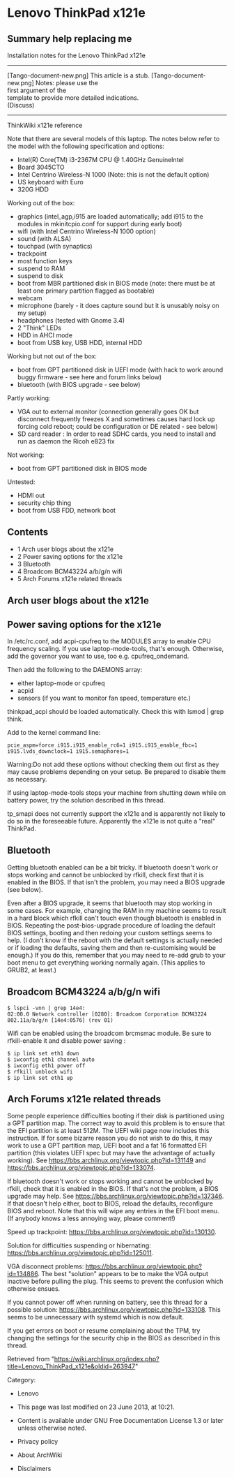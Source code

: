 Lenovo ThinkPad x121e
=====================

  Summary help replacing me
  --------------------------------------------------
  Installation notes for the Lenovo ThinkPad x121e

  ------------------------ ------------------------ ------------------------
  [Tango-document-new.png] This article is a stub.  [Tango-document-new.png]
                           Notes: please use the    
                           first argument of the    
                           template to provide more 
                           detailed indications.    
                           (Discuss)                
  ------------------------ ------------------------ ------------------------

ThinkWiki x121e reference

Note that there are several models of this laptop. The notes below refer
to the model with the following specification and options:

-   Intel(R) Core(TM) i3-2367M CPU @ 1.40GHz GenuineIntel
-   Board 3045CTO
-   Intel Centrino Wireless-N 1000 (Note: this is not the default
    option)
-   US keyboard with Euro
-   320G HDD

Working out of the box:

-   graphics (intel_agp,i915 are loaded automatically; add i915 to the
    modules in mkinitcpio.conf for support during early boot)
-   wifi (with Intel Centrino Wireless-N 1000 option)
-   sound (with ALSA)
-   touchpad (with synaptics)
-   trackpoint
-   most function keys
-   suspend to RAM
-   suspend to disk
-   boot from MBR partitioned disk in BIOS mode (note: there must be at
    least one primary partition flagged as bootable)
-   webcam
-   microphone (barely - it does capture sound but it is unusably noisy
    on my setup)
-   headphones (tested with Gnome 3.4)
-   2 "Think" LEDs
-   HDD in AHCI mode
-   boot from USB key, USB HDD, internal HDD

  
 Working but not out of the box:

-   boot from GPT partitioned disk in UEFI mode (with hack to work
    around buggy firmware - see here and forum links below)
-   bluetooth (with BIOS upgrade - see below)

Partly working:

-   VGA out to external monitor (connection generally goes OK but
    disconnect frequently freezes X and sometimes causes hard lock up
    forcing cold reboot; could be configuration or DE related - see
    below)
-   SD card reader : In order to read SDHC cards, you need to install
    and run as daemon the Ricoh e823 fix

Not working:

-   boot from GPT partitioned disk in BIOS mode

Untested:

-   HDMI out
-   security chip thing
-   boot from USB FDD, network boot

Contents
--------

-   1 Arch user blogs about the x121e
-   2 Power saving options for the x121e
-   3 Bluetooth
-   4 Broadcom BCM43224 a/b/g/n wifi
-   5 Arch Forums x121e related threads

Arch user blogs about the x121e
-------------------------------

Power saving options for the x121e
----------------------------------

In /etc/rc.conf, add acpi-cpufreq to the MODULES array to enable CPU
frequency scaling. If you use laptop-mode-tools, that's enough.
Otherwise, add the governor you want to use, too e.g. cpufreq_ondemand.

Then add the following to the DAEMONS array:

-   either laptop-mode or cpufreq
-   acpid
-   sensors (if you want to monitor fan speed, temperature etc.)

thinkpad_acpi should be loaded automatically. Check this with lsmod |
grep think.

Add to the kernel command line:

    pcie_aspm=force i915.i915_enable_rc6=1 i915.i915_enable_fbc=1 i915.lvds_downclock=1 i915.semaphores=1

Warning:Do not add these options without checking them out first as they
may cause problems depending on your setup. Be prepared to disable them
as necessary.

If using laptop-mode-tools stops your machine from shutting down while
on battery power, try the solution described in this thread.

tp_smapi does not currently support the x121e and is apparently not
likely to do so in the foreseeable future. Apparently the x121e is not
quite a "real" ThinkPad.

Bluetooth
---------

Getting bluetooth enabled can be a bit tricky. If bluetooth doesn't work
or stops working and cannot be unblocked by rfkill, check first that it
is enabled in the BIOS. If that isn't the problem, you may need a BIOS
upgrade (see below).

Even after a BIOS upgrade, it seems that bluetooth may stop working in
some cases. For example, changing the RAM in my machine seems to result
in a hard block which rfkill can't touch even though bluetooth is
enabled in BIOS. Repeating the post-bios-upgrade procedure of loading
the default BIOS settings, booting and then redoing your custom settings
seems to help. (I don't know if the reboot with the default settings is
actually needed or if loading the defaults, saving them and then
re-customising would be enough.) If you do this, remember that you may
need to re-add grub to your boot menu to get everything working normally
again. (This applies to GRUB2, at least.)

Broadcom BCM43224 a/b/g/n wifi
------------------------------

    $ lspci -vnn | grep 14e4:
    02:00.0 Network controller [0280]: Broadcom Corporation BCM43224 802.11a/b/g/n [14e4:0576] (rev 01)

Wifi can be enabled using the broadcom brcmsmac module. Be sure to
rfkill-enable it and disable power saving :

    $ ip link set eth1 down
    $ iwconfig eth1 channel auto
    $ iwconfig eth1 power off
    $ rfkill unblock wifi
    $ ip link set eth1 up

Arch Forums x121e related threads
---------------------------------

Some people experience difficulties booting if their disk is partitioned
using a GPT partition map. The correct way to avoid this problem is to
ensure that the EFI partition is at least 512M. The UEFI wiki page now
includes this instruction. If for some bizarre reason you do not wish to
do this, it may work to use a GPT partition map, UEFI boot and a fat 16
formatted EFI partition (this violates UEFI spec but may have the
advantage of actually working). See
https://bbs.archlinux.org/viewtopic.php?id=131149 and
https://bbs.archlinux.org/viewtopic.php?id=133074.

If bluetooth doesn't work or stops working and cannot be unblocked by
rfkill, check that it is enabled in the BIOS. If that's not the problem,
a BIOS upgrade may help. See
https://bbs.archlinux.org/viewtopic.php?id=137346. If that doesn't help
either, boot to BIOS, reload the defaults, reconfigure BIOS and reboot.
Note that this will wipe any entries in the EFI boot menu. (If anybody
knows a less annoying way, please comment!)

Speed up trackpoint: https://bbs.archlinux.org/viewtopic.php?id=130130.

Solution for difficulties suspending or hibernating:
https://bbs.archlinux.org/viewtopic.php?id=125011.

VGA disconnect problems:
https://bbs.archlinux.org/viewtopic.php?id=134886. The best "solution"
appears to be to make the VGA output inactive before pulling the plug.
This seems to prevent the confusion which otherwise ensues.

If you cannot power off when running on battery, see this thread for a
possible solution: https://bbs.archlinux.org/viewtopic.php?id=133108.
This seems to be unnecessary with systemd which is now default.

If you get errors on boot or resume complaining about the TPM, try
changing the settings for the security chip in the BIOS as described in
this thread.

Retrieved from
"https://wiki.archlinux.org/index.php?title=Lenovo_ThinkPad_x121e&oldid=263947"

Category:

-   Lenovo

-   This page was last modified on 23 June 2013, at 10:21.
-   Content is available under GNU Free Documentation License 1.3 or
    later unless otherwise noted.
-   Privacy policy
-   About ArchWiki
-   Disclaimers
